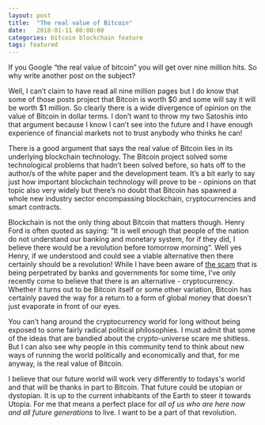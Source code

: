 ```yaml
---
layout: post
title:  "The real value of Bitcoin"
date:   2018-01-11 00:00:00
categories: bitcoin blockchain feature
tags: featured
---
```


If you Google “the real value of bitcoin” you will get over nine million hits. So why write another post on the subject?

Well, I can’t claim to have read all nine million pages but I do know that some of those posts project that Bitcoin is worth $0 and some will say it will be worth $1 million. 
So clearly there is a wide divergence of opinion on the value of Bitcoin in dollar terms. 
I don’t want to throw my two Satoshis into that argument because I know I can’t see into the future and I have enough experience of financial markets not to trust anybody who thinks he can!  

There is a good argument that says the real value of Bitcoin lies in its underlying blockchain technology. 
The Bitcoin project solved some technological problems that hadn’t been solved before, so hats off to the author/s of the white paper and the development team. 
It’s a bit early to say just how important blockchain technology will prove to be - opinions on that topic also very widely but there’s no doubt that Bitcoin has spawned a whole new industry sector encompassing 
blockchain, cryptocurrencies and smart contracts.

Blockchain is not the only thing about Bitcoin that matters though. 
Henry Ford is often quoted as saying: “It is well enough that people of the nation do not understand our banking and monetary system, for if they did, I believe there would be a revolution before tomorrow morning“. 
Well yes Henry, if we understood and could see a viable alternative then there certainly should be a revolution! 
While I have been aware of [the scam](https://www.youtube.com/watch?v=23DNe0cJhcU) that is being perpetrated by banks and governments for some time, 
I’ve only recently come to believe that there is an alternative - cryptocurrency. 
Whether it turns out to be Bitcoin itself or some other variation, Bitcoin has certainly paved the way for a return to a form of global money that doesn’t just evaporate in front of our eyes.

You can’t hang around the cryptocurrency world for long without being exposed to some fairly radical political philosophies. 
I must admit that some of the ideas that are bandied about the crypto-universe scare me shitless. 
But I can also see why people in this community tend to think about new ways of running the world politically and economically and that, for me anyway, is the real value of Bitcoin. 

I believe that our future world will work very differently to todays's world and that will be thanks in part to Bitcoin. 
That future could be utopian or dystopian. It is up to the current inhabitants of the Earth to steer it towards Utopia. 
For me that means a perfect place for *all of us who are here now and all future generations* to live. I want to be a part of that revolution.